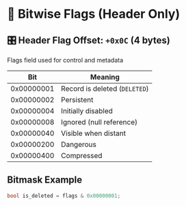 # 🧮 Bitwise Flags (Header Only)

## 🎛 Header Flag Offset: `+0x0C` (4 bytes)
Flags field used for control and metadata

| Bit        | Meaning                      |
|------------|------------------------------|
| 0x00000001 | Record is deleted (`DELETED`)|
| 0x00000002 | Persistent                   |
| 0x00000004 | Initially disabled           |
| 0x00000008 | Ignored (null reference)     |
| 0x00000040 | Visible when distant         |
| 0x00000200 | Dangerous                    |
| 0x00000400 | Compressed                   |

## Bitmask Example
```cpp
bool is_deleted = flags & 0x00000001;
```
